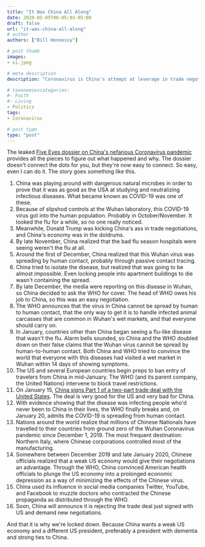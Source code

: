 ```yaml
---
title: "It Was China All Along"
date: 2020-05-05T06:05:03-05:00
draft: false
url: "it-was-china-all-along"
# author
authors: ["Bill Hennessy"]

# post thumb
images: 
- xi.jpeg

# meta description
description: "Coronavirus is China's attempt at leverage in trade negotiations."

# taxonomiescategories: 
#- Faith
#- Living
- Politics
tags:
- Coronavirus

# post type
type: "post"
---
```


The leaked [Five Eyes dossier on China's nefarious Coronavirus pandemic](https://www.dailytelegraph.com.au/coronavirus/bombshell-dossier-lays-out-case-against-chinese-bat-virus-program/news-story/55add857058731c9c71c0e96ad17da60) provides all the pieces to figure out what happened and  why. The dossier doesn't connect the dots for you, but they're now easy to connect. So easy, even I can do it. The story goes something like this.

1. China was playing around with dangerous natural microbes in order to prove that it was as good as the USA at studying and neutralizing infectious diseases. What became known as COVID-19 was one of these.
2. Because of slipshod controls at the Wuhan laboratory, this COVID-19 virus got into the human population. Probably in October/November. It looked the flu for a while, so no one really noticed. 
3. Meanwhile, Donald Trump was kicking China's ass in trade negotiations, and China's economy was in the doldrums.
4. By late November, China realized that the bad flu season hospitals were seeing weren't the flu at all. 
5. Around the first of December, China realized that this Wuhan virus was spreading by human contact, probably through passive contact tracing. 
6. China tried to isolate the disease, but realized that was going to be almost impossible. Even locking people into apartment buildings to die wasn't containing the spread. 
7. By late December, the media were reporting on this disease in Wuhan, so China decided to ask the WHO for cover. The head of WHO owes his job to China, so this was an easy negotiation. 
8. The WHO announces that the virus in China cannot be spread by human to human contact, that the only way to get it is to handle infected animal carcasses that are common in Wuhan's wet markets, and that everyone should carry on. 
9. In January, countries other than China began seeing a flu-like disease that wasn't the flu. Alarm bells sounded, so China and the WHO doubled down on their false claims that the Wuhan virus cannot be spread by human-to-human contact. Both China and WHO tried to convince the world that everyone with this diseases had visited a wet market in Wuhan within 14 days of showing symptoms.
10. The US and several European countries begin preps to ban entry of travelers from China in mid-January. The WHO (and its parent company, the United Nations) intervene to block travel restrictions. 
11. On January 15, [China signs Part 1 of a two-part trade deal with the United States](https://www.cnbc.com/2020/01/15/trump-and-china-sign-phase-one-trade-agreement.html). The deal is very good for the US and very bad for China.
10. With evidence showing that the disease was infecting people who'd never been to China in their lives, the WHO finally breaks and, on January 20, admits the COVID-19 is spreading from human contact. 
11. Nations around the world realize that millions of Chinese Nationals have travelled to their countries from ground zero of the Wuhan Coronavirus pandemic since December 1, 2019. The most frequent destination: Northern Italy, where Chinese corporations controlled most of the manufacturing. 
12. Somewhere between December 2019 and late January 2020, Chinese officials realized that a weak US economy would give their negotiations an advantage. Through the WHO, China convinced American health officials to plunge the US economy into a prolonged economic depression as a way of minimizing the effects of the Chinese virus. 
13. China used its influence in social media companies Twitter, YouTube, and Facebook to muzzle doctors who contracted the Chinese propaganda as distributed through the WHO. 
14. Soon, China will announce it is rejecting the trade deal just signed with US and demand new negotiations. 

And that it is why we're locked down. Because China wants a weak US economy and a different US president, preferably a president with dementia and strong ties to China. 
<!--stackedit_data:
eyJoaXN0b3J5IjpbLTc4MDA5MTUyNV19
-->